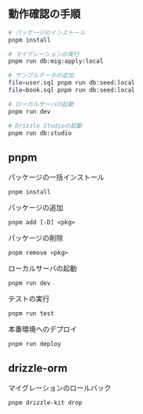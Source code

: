 ## 動作確認の手順

```bash
# パッケージのインストール
pnpm install

# マイグレーションの実行
pnpm run db:mig:apply:local

# サンプルデータの追加
file=user.sql pnpm run db:seed:local
file=book.sql pnpm run db:seed:local

# ローカルサーバの起動
pnpm run dev

# Drizzle Studioの起動
pnpm run db:studio
```

## pnpm

パッケージの一括インストール
```
pnpm install
```

パッケージの追加
```
pnpm add [-D] <pkg>
```

パッケージの削除
```
pnpm remove <pkg>
```

ローカルサーバの起動
```
pnpm run dev
```

テストの実行
```
pnpm run test
```

本番環境へのデプロイ
```
pnpm run deploy
```

## drizzle-orm

マイグレーションのロールバック
```
pnpm drizzle-kit drop
```
